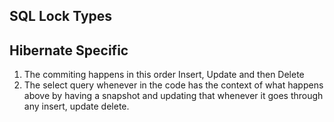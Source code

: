## SQL Lock Types ##








## Hibernate Specific ##

1) The commiting happens in this order Insert, Update and then Delete
2) The select query whenever in the code has the context of what happens above by having a snapshot and updating that whenever it goes through any insert, update delete.

